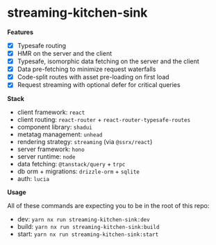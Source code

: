 # streaming-kitchen-sink

**Features**

- [x] Typesafe routing
- [x] HMR on the server and the client
- [x] Typesafe, isomorphic data fetching on the server and the client
- [x] Data pre-fetching to minimize request waterfalls
- [x] Code-split routes with asset pre-loading on first load
- [x] Request streaming with optional defer for critical queries

**Stack**

- client framework: `react`
- client routing: `react-router` + `react-router-typesafe-routes`
- component library: `shadui`
- metatag management: `unhead`
- rendering strategy: `streaming` (via `@ssrx/react`)
- server framework: `hono`
- server runtime: `node`
- data fetching: `@tanstack/query` + `trpc`
- db orm + migrations: `drizzle-orm` + `sqlite`
- auth: `lucia`

**Usage**

All of these commands are expecting you to be in the root of this repo:

- dev: `yarn nx run streaming-kitchen-sink:dev`
- build: `yarn nx run streaming-kitchen-sink:build`
- start: `yarn nx run streaming-kitchen-sink:start`
